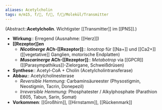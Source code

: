 ```yaml
---
aliases: Acetylcholin
tags: m/m15, f/🧠, f/🧪, f/🧪/Molekül/Transmitter
---
```

(Abstract::**Acetylcholin**. Wichtigster [[Transmitter]] im [[PNS]].)
- **Wirkung**:: Erregend (Ausnahme: [[Herz]])
- **[[Rezeptor]]en**
	- ***Nicotinerge* ACh-[[Rezeptor]]**:: *Ionotrop* für [[Na+]] und [[Ca2+]] ([[vegetative]] Ganglien, motorische Endplatten)
	- ***Muscarinerge* ACh-[[Rezeptor]]**:: *Metabotrop* via [[GPCR]] ([[Parasympathikus]]-Zielorgane, Schweißdrüsen)
- **Synthese**:: Acetyl-CoA + Cholin (Acetylcholintransferase)
- **Abbau**:: Acetylcholinesterase
	- *Reversible Hemmung:* Carbaminsäureester (Physostigmin, Neostigmin, Tacrin, Donepezil)
	- *Irreversible Hemmung:* Phosphatester / Alkylphosphate (Parathion E605, Tabun, Sarin, Somat)
- **Vorkommen**: [[Großhirn]], [[Hirnstamm]], [[Rückenmark]]

